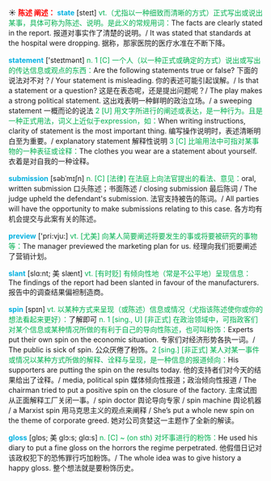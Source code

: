 ☀ <font color="red">**陈述 阐述：**</font>
<font color="sky blue">**state**</font> [steɪt] 
<font color="#00b050">vt.（尤指以一种细致而清晰的方式）正式写出或说出某事，具体可称为陈述、说明。是此义的常规用词：</font>The facts are clearly stated in the report. 报道对事实作了清楚的说明。/ It was stated that standards at the hospital were dropping. 据称，那家医院的医疗水准在不断下降。

<font color="sky blue">**statement**</font> ['steɪtmənt] 
<font color="#00b050">n. 1 [C] 一个人（以一种正式或确定的方式）说出或写出的传达信息或观点的东西：</font>Are the following statements true or false? 下面的说法对不对？/ Your statement is misleading. 你的表述可能引起误解。/ Is that a statement or a question? 这是在表态呢，还是提出问题呢？/ The play makes a strong political statement. 这出戏表明一种鲜明的政治立场。/ a sweeping statement 一概而论的说法 <font color="#00b050">2 [U] 用文字所进行的阐述或表达，是一种行为。且是一种正式用法，词义上近似于expression，如：</font>When writing instructions, clarity of statement is the most important thing. 编写操作说明时，表述清晰明白至为重要。/ explanatory statement 解释性说明 <font color="#00b050">3 [C] 比喻用法中可指对某事物的一种表征或诠释：</font>The clothes you wear are a statement about yourself. 衣着是对自我的一种诠释。
           
<font color="sky blue">**submission**</font> [səbˈmɪʃn]
<font color="#00b050">n. [C] [法律] 在法庭上向法官提出的看法、意见：</font>oral, written submission 口头陈述；书面陈述 / closing submission 最后陈词 / The judge upheld the defendant's submission. 法官支持被告的陈词。/ All parties will have the opportunity to make submissions relating to this case. 各方均有机会提交与此案有关的陈述。
 
<font color="sky blue">**preview**</font> ['pri:vju:] 
<font color="#00b050">vt. [尤美] 向某人简要阐述将要发生的事或将要被研究的事物等：</font>The manager previewed the marketing plan for us. 经理向我们扼要阐述了营销计划。
           
<font color="sky blue">**slant**</font> [slɑ:nt; 美 slænt]
<font color="#00b050">vt. [有时贬] 有倾向性地（常是不公平地）呈现信息：</font>The findings of the report had been slanted in favour of the manufacturers. 报告中的调查结果偏袒制造商。

<font color="sky blue">**spin**</font> [spɪn] 
<font color="#00b050">vt. 以某种方式来呈现（或陈述）信息或情况（尤指该陈述使你或你的想法看起来更好）：</font>了解即可 <font color="#00b050">n. 1 [sing., U] [非正式] 在政治领域中，可指政客们对某个信息或某种情况所做的有利于自己的导向性陈述，也可叫粉饰：</font>Experts put their own spin on the economic situation. 专家们对经济形势各执一词。/ The public is sick of spin. 公众厌倦了粉饰。<font color="#00b050">2 [sing.] [非正式] 某人对某一事件或情况以某种方式所做的解释、诠释与呈现，是一种信息的报道倾向：</font>His supporters are putting the spin on the results today. 他的支持者们对今天的结果给出了诠释。/ media, political spin 媒体倾向性报道；政治倾向性报道 / The chairman tried to put a positive spin on the closure of the factory. 主席试图从正面解释工厂关闭一事。/ spin doctor 舆论导向专家 / spin machine 舆论机器 / a Marxist spin 用马克思主义的观点来阐释 / She’s put a whole new spin on the theme of corporate greed. 她对公司贪婪这一主题作了全新的解读。
           
<font color="sky blue">**gloss**</font> [glɒs; 美 glɔ:s; glɑ:s]
<font color="#00b050">n. [C] ~ (on sth) 对坏事进行的粉饰：</font>He used his diary to put a fine gloss on the horrors the regime perpetrated. 他假借日记对该政权犯下的恐怖罪行巧加粉饰。/ The whole idea was to give history a happy gloss. 整个想法就是要粉饰历史。
